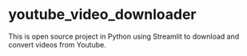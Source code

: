 # youtube_video_downloader
This is open source project in Python using Streamlit to download and convert videos from Youtube.
